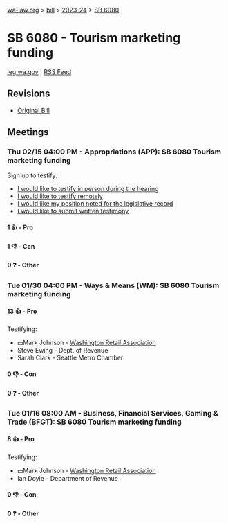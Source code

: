 [wa-law.org](/) > [bill](/bill/) > [2023-24](/bill/2023-24/) > [SB 6080](/bill/2023-24/sb/6080/)

# SB 6080 - Tourism marketing funding
[leg.wa.gov](https://app.leg.wa.gov/billsummary?BillNumber=6080&Year=2023&Initiative=false) | [RSS Feed](./rss.xml)

## Revisions
* [Original Bill](1/)

## Meetings
### Thu 02/15 04:00 PM - Appropriations (APP): SB 6080 Tourism marketing funding
Sign up to testify:
* [I would like to testify in person during the hearing](https://app.leg.wa.gov/csi/Testifier/Add?chamber=House&mId=31935&aId=159148&caId=24107&tId=1)
* [I would like to testify remotely](https://app.leg.wa.gov/csi/Testifier/Add?chamber=House&mId=31935&aId=159148&caId=24107&tId=2)
* [I would like my position noted for the legislative record](https://app.leg.wa.gov/csi/Testifier/Add?chamber=House&mId=31935&aId=159148&caId=24107&tId=3)
* [I would like to submit written testimony](https://app.leg.wa.gov/csi/Testifier/Add?chamber=House&mId=31935&aId=159148&caId=24107&tId=4)

#### 1 👍 - Pro

#### 1 👎 - Con

#### 0 ❓ - Other

### Tue 01/30 04:00 PM - Ways & Means (WM): SB 6080 Tourism marketing funding
#### 13 👍 - Pro
Testifying:
* 💵Mark Johnson - [Washington Retail Association](/org/washington_retail_association/)
* Steve Ewing - Dept. of Revenue
* Sarah Clark - Seattle Metro Chamber

#### 0 👎 - Con

#### 0 ❓ - Other

### Tue 01/16 08:00 AM - Business, Financial Services, Gaming & Trade (BFGT): SB 6080 Tourism marketing funding
#### 8 👍 - Pro
Testifying:
* 💵Mark Johnson - [Washington Retail Association](/org/washington_retail_association/)
* Ian Doyle - Department of Revenue

#### 0 👎 - Con

#### 0 ❓ - Other
